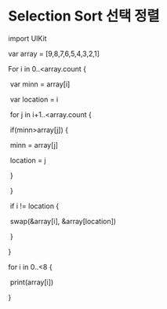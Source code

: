 # Selection Sort 선택 정렬

import UIKit

var array = [9,8,7,6,5,4,3,2,1]

For i in 0..<array.count {

​	var minn = array[i]

​	var location = i

​	for j in i+1..<array.count {

​		if(minn>array[j]) {

​			minn = array[j]

​			location = j

​		}

​	}

​	if i != location {

​		swap(&array[i], &array[location])

​	}

}

for i in 0..<8 {

​	print(array[i])

}